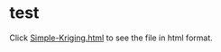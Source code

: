 # test


Click [Simple-Kriging.html](https://htmlpreview.github.io/?https://github.com/ytfanfan/MM-Spatial-statistics/blob/main/Simple-Kriging.html) to see the file in html format.
